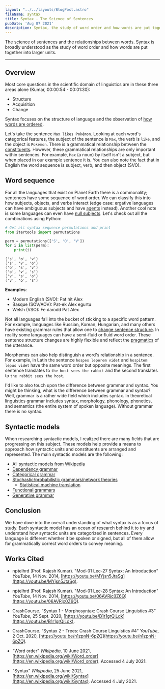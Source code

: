 ```yaml
---
layout: "../../layouts/BlogPost.astro"
fileName: syntax
title: Syntax - The Science of Sentences
pubDate: 'Aug 07 2021'
description: Syntax, the study of word order and how words are put together into larger units.
---
```


The science of sentences and the relationships between words. Syntax is broadly understood as the study of word order and how words are put together into larger units.

---

## Overview

Most core questions in the scientific domain of linguistics are in these three areas alone (Kumar, 00:00:54 - 00:01:30):

- Structure
- Acquisition
- Change

Syntax focuses on the structure of language and the observation of [how words are ordered](https://en.wikipedia.org/wiki/Word_order).

Let's take the sentence `Max likes Pokémon`. Looking at each word's categorical features, the subject of the sentence is `Max`, the verb is `like`, and the object is `Pokémon`. There is a grammatical relationship between the [constituents](<https://en.wikipedia.org/wiki/Constituent_(linguistics)>). However, these grammatical relationships are only important within sentences. For example, `Max` (a noun) by itself isn't a subject, but when placed in our example sentence it is. You can also note the fact that in English the word sequence is subject, verb, and then object (SVO).

## Word sequence

For all the languages that exist on Planet Earth there is a commonality; sentences have some sequence of word order. We can classify this into how subjects, objects, and verbs interact (edge case: ergative languages can have ambiguous subjects and have [agents](https://en.wikipedia.org/wiki/Ergative%E2%80%93absolutive_alignment) instead). Another cool note is some languages can even have [null subjects](https://en.wikipedia.org/wiki/Null-subject_language). Let's check out all the combinations using Python:

```py
# Get all syntax sequence permutations and print
from itertools import permutations

perm = permutations(['S', 'O', 'V'])
for i in list(perm):
    print(i)
```

```
('s', 'o', 'v')
('s', 'v', 'o')
('o', 's', 'v')
('o', 'v', 's')
('v', 's', 'o')
('v', 'o', 's')
```

**Examples**:

- Modern English (SVO): Pat hit Alex
- Basque (SOV/AOV): Pat-ek Alex egurtu
- Welsh (VSO): Fe darodd Pat Alex

Not all languages fall into the bucket of sticking to a specific word pattern. For example, languages like Russian, Korean, Hungarian, and many others have existing grammar rules that allow one to [change sentence structure](<https://en.wikipedia.org/wiki/Scrambling_(linguistics)>). In reality some languages can have a semi-fluid or fluid word order. These sentence structure changes are highly flexible and reflect the [pragmatics](https://plato.stanford.edu/entries/pragmatics/) of the utterance.

Morphemes can also help distinguish a word's relationship in a sentence. For example, in Latin the sentence `hospes leporem videt` and `hospitem lepus videt` have the same word order but opposite meanings. The first sentence translates to `the host sees the rabbit` and the second translates to `the rabbit sees the host`.

I'd like to also touch upon the difference between grammar and syntax. You might be thinking, what is the difference between grammar and syntax? Well, grammar is a rather wide field which includes syntax. In theoretical linguistics grammar includes syntax, morphology, phonology, phonetics, and semantics (the entire system of spoken language). Without grammar there is no syntax.

## Syntactic models

When researching syntactic models, I realized there are many fields that are progressing on this subject. These models help provide a means to approach how syntactic units and constituents are arranged and represented. The main syntactic models are the following:

- [All syntactic models from Wikipedia](https://en.wikipedia.org/wiki/Syntax)
- [Dependency grammar](https://en.wikipedia.org/wiki/Dependency_grammar)
- [Categorical grammar](https://en.wikipedia.org/wiki/Categorial_grammar)
- [Stochastic/probabilistic grammars/network theories](https://en.wikipedia.org/wiki/Stochastic_grammar)
  - [Statistical machine translation](https://en.wikipedia.org/wiki/Statistical_machine_translation)
- [Functional grammars](https://en.wikipedia.org/wiki/Functional_linguistics)
- [Generative grammar](https://en.wikipedia.org/wiki/Generative_grammar)

## Conclusion

We have dove into the overall understanding of what syntax is as a focus of study. Each syntactic model has an ocean of research behind it to try and understand how syntactic units are categorized in sentences. Every language is different whether it be spoken or signed, but all of them allow for grammatically correct word orders to convey meaning.

## Works Cited

- nptelhrd (Prof. Rajesh Kumar). "Mod-01 Lec-27 Syntax: An Introduction" _YouTube_, 14 Nov. 2014, [https://youtu.be/MYjsn5JtaSg](https://youtu.be/MYjsn5JtaSg).

- nptelhrd (Prof. Rajesh Kumar). "Mod-01 Lec-28 Syntax: An Introduction" _YouTube_, 14 Nov. 2014, [https://youtu.be/06AVRjc0Z6Q](https://youtu.be/06AVRjc0Z6Q).

- CrashCourse. “Syntax 1 - Morphosyntax: Crash Course Linguistics #3” _YouTube_, 25 Sept. 2020, [https://youtu.be/B1r1grQiLdk](https://youtu.be/B1r1grQiLdk).

- CrashCourse. “Syntax 2 - Trees: Crash Course Linguistics #4” _YouTube_, 2 Oct. 2020, [https://youtu.be/n1zpnN-6pZQ](https://youtu.be/n1zpnN-6pZQ).

- "Word order" _Wikipedia_, 10 June 2021, [https://en.wikipedia.org/wiki/Word_order](https://en.wikipedia.org/wiki/Word_order). Accessed 4 July 2021.

- "Syntax" _Wikipedia_, 25 June 2021, [https://en.wikipedia.org/wiki/Syntax](https://en.wikipedia.org/wiki/Syntax). Accessed 4 July 2021.
